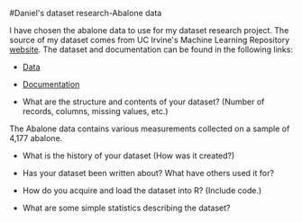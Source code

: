#Daniel's dataset research-Abalone data

I have chosen the abalone data to use for my dataset research project. The source of my dataset comes from UC Irvine's Machine Learning Repository [website](http://archive.ics.uci.edu/ml/datasets/Abalone?pagewanted=all).
The dataset and documentation can be found in the following links:
* [Data](http://archive.ics.uci.edu/ml/machine-learning-databases/abalone/abalone.data)
* [Documentation](http://archive.ics.uci.edu/ml/machine-learning-databases/abalone/abalone.names)

* What are the structure and contents of your dataset? (Number of records, columns, missing values, etc.)

The Abalone data contains various measurements collected on a sample of 4,177 abalone.

* What is the history of your dataset (How was it created?)


* Has your dataset been written about? What have others used it for?


* How do you acquire and load the dataset into R? (Include code.)


* What are some simple statistics describing the dataset?


